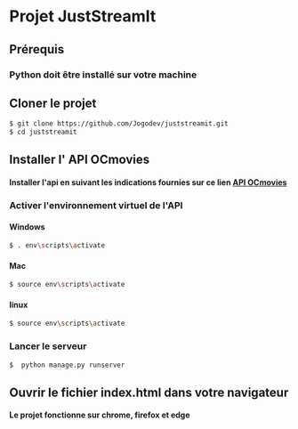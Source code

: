 # Projet JustStreamIt

## Prérequis
### Python doit être installé sur votre machine

## Cloner le projet

````bash
$ git clone https://github.com/Jogodev/juststreamit.git
$ cd juststreamit
````

## Installer l' API OCmovies
#### Installer l'api en suivant les indications fournies sur ce lien [API OCmovies](https://github.com/OpenClassrooms-Student-Center/OCMovies-API-EN-FR)

### Activer l'environnement virtuel de l'API
#### Windows
````bash
$ . env\scripts\activate 
````
#### Mac
````bash
$ source env\scripts\activate 
````
#### linux
````bash
$ source env\scripts\activate 
````
### Lancer le serveur
````bash
$  python manage.py runserver
````

## Ouvrir le fichier index.html dans votre navigateur
#### Le projet fonctionne sur chrome, firefox et edge